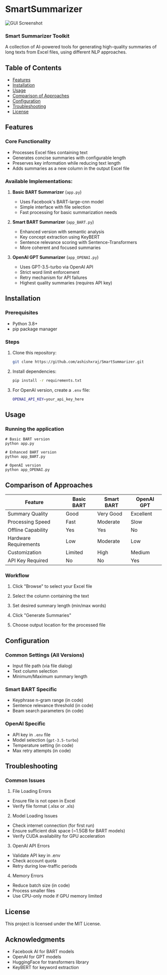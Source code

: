 # SmartSummarizer

![GUI Screenshot](https://github.com/user-attachments/assets/8ac68485-0264-4ae1-9a29-356155db5383)

### Smart Summarizer Toolkit
A collection of AI-powered tools for generating high-quality summaries of long texts from Excel files, using different NLP approaches.

## Table of Contents
- [Features](#features)
- [Installation](#installation)
- [Usage](#usage)
- [Comparison of Approaches](#comparison-of-approaches)
- [Configuration](#configuration)
- [Troubleshooting](#troubleshooting)
- [License](#license)

## Features

### Core Functionality
- Processes Excel files containing text
- Generates concise summaries with configurable length
- Preserves key information while reducing text length
- Adds summaries as a new column in the output Excel file

### Available Implementations:
1. **Basic BART Summarizer** (`app.py`)
   - Uses Facebook's BART-large-cnn model
   - Simple interface with file selection
   - Fast processing for basic summarization needs

2. **Smart BART Summarizer** (`app_BART.py`)
   - Enhanced version with semantic analysis
   - Key concept extraction using KeyBERT
   - Sentence relevance scoring with Sentence-Transformers
   - More coherent and focused summaries

3. **OpenAI GPT Summarizer** (`app_OPENAI.py`)
   - Uses GPT-3.5-turbo via OpenAI API
   - Strict word limit enforcement
   - Retry mechanism for API failures
   - Highest quality summaries (requires API key)

## Installation

### Prerequisites
- Python 3.8+
- pip package manager

### Steps
1. Clone this repository:
   ```bash
   git clone https://github.com/ashishxraj/SmartSummarizer.git

2. Install dependencies:
   ```bash
   pip install -r requirements.txt

3. For OpenAI version, create a ```.env``` file:
   ```bash
   OPENAI_API_KEY=your_api_key_here

## Usage
### Running the application
    # Basic BART version
    python app.py

    # Enhanced BART version
    python app_BART.py

    # OpenAI version
    python app_OPENAI.py

## Comparison of Approaches

| Feature               | Basic BART | Smart BART | OpenAI GPT |
|-----------------------|------------|------------|------------|
| Summary Quality       | Good       | Very Good  | Excellent  |
| Processing Speed      | Fast       | Moderate   | Slow       |
| Offline Capability    | Yes        | Yes        | No         |
| Hardware Requirements | Low        | Moderate   | Low        |
| Customization         | Limited    | High       | Medium     |
| API Key Required      | No         | No         | Yes        |

### Workflow
1. Click "Browse" to select your Excel file

2. Select the column containing the text

3. Set desired summary length (min/max words)

4. Click "Generate Summaries"

5. Choose output location for the processed file

## Configuration
### Common Settings (All Versions)
- Input file path (via file dialog)
- Text column selection
- Minimum/Maximum summary length

### Smart BART Specific
- Keyphrase n-gram range (in code)
- Sentence relevance threshold (in code)
- Beam search parameters (in code)

### OpenAI Specific
- API key in `.env` file
- Model selection (`gpt-3.5-turbo`)
- Temperature setting (in code)
- Max retry attempts (in code)

## Troubleshooting
### Common Issues
1. File Loading Errors
- Ensure file is not open in Excel
- Verify file format (.xlsx or .xls)

2. Model Loading Issues
- Check internet connection (for first run)
- Ensure sufficient disk space (~1.5GB for BART models)
- Verify CUDA availability for GPU acceleration

3. OpenAI API Errors
- Validate API key in .env
- Check account quota
- Retry during low-traffic periods

4. Memory Errors
- Reduce batch size (in code)
- Process smaller files
- Use CPU-only mode if GPU memory limited

## License
This project is licensed under the MIT License. 

## Acknowledgments
- Facebook AI for BART models
- OpenAI for GPT models
- HuggingFace for transformers library
- KeyBERT for keyword extraction

